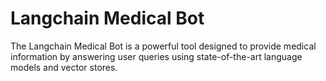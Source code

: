 # Langchain Medical Bot
The Langchain Medical Bot is a powerful tool designed to provide medical information by answering user queries using state-of-the-art language models and vector stores.
